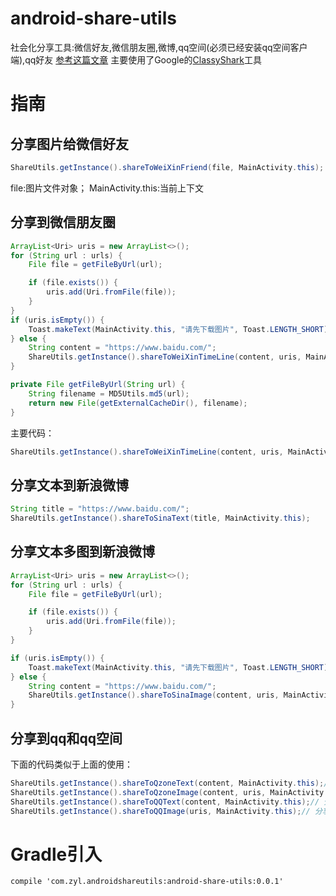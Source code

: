 # android-share-utils
社会化分享工具:微信好友,微信朋友圈,微博,qq空间(必须已经安装qq空间客户端),qq好友 [参考这篇文章](http://www.eoeandroid.com/thread-288401-1-1.html)
主要使用了Google的[ClassyShark](https://github.com/google/android-classyshark)工具

# 指南
## 分享图片给微信好友
```Java
ShareUtils.getInstance().shareToWeiXinFriend(file, MainActivity.this);
```
file:图片文件对象；
MainActivity.this:当前上下文
## 分享到微信朋友圈
```Java
ArrayList<Uri> uris = new ArrayList<>();
for (String url : urls) {
    File file = getFileByUrl(url);

    if (file.exists()) {
        uris.add(Uri.fromFile(file));
    }
}
if (uris.isEmpty()) {
    Toast.makeText(MainActivity.this, "请先下载图片", Toast.LENGTH_SHORT).show();
} else {
    String content = "https://www.baidu.com/";
    ShareUtils.getInstance().shareToWeiXinTimeLine(content, uris, MainActivity.this);
}

private File getFileByUrl(String url) {
    String filename = MD5Utils.md5(url);
    return new File(getExternalCacheDir(), filename);
}
```
主要代码：
```Java
ShareUtils.getInstance().shareToWeiXinTimeLine(content, uris, MainActivity.this);
```
## 分享文本到新浪微博
```Java
String title = "https://www.baidu.com/";
ShareUtils.getInstance().shareToSinaText(title, MainActivity.this);
```
## 分享文本多图到新浪微博
```Java
ArrayList<Uri> uris = new ArrayList<>();
for (String url : urls) {
    File file = getFileByUrl(url);

    if (file.exists()) {
        uris.add(Uri.fromFile(file));
    }
}

if (uris.isEmpty()) {
    Toast.makeText(MainActivity.this, "请先下载图片", Toast.LENGTH_SHORT).show();
} else {
    String content = "https://www.baidu.com/";
    ShareUtils.getInstance().shareToSinaImage(content, uris, MainActivity.this);
}
```
## 分享到qq和qq空间
下面的代码类似于上面的使用：
```Java
ShareUtils.getInstance().shareToQzoneText(content, MainActivity.this);// 分享文本到QQ空间
ShareUtils.getInstance().shareToQzoneImage(content, uris, MainActivity.this);// 分享文本多图到QQ空间
ShareUtils.getInstance().shareToQQText(content, MainActivity.this);// 分享文本到QQ
ShareUtils.getInstance().shareToQQImage(uris, MainActivity.this);// 分享多图到QQ
```
# Gradle引入
```Gradle
compile 'com.zyl.androidshareutils:android-share-utils:0.0.1'
```
